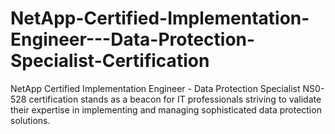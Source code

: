 # NetApp-Certified-Implementation-Engineer---Data-Protection-Specialist-Certification
NetApp Certified Implementation Engineer - Data Protection Specialist NS0-528 certification stands as a beacon for IT professionals striving to validate their expertise in implementing and managing sophisticated data protection solutions.
